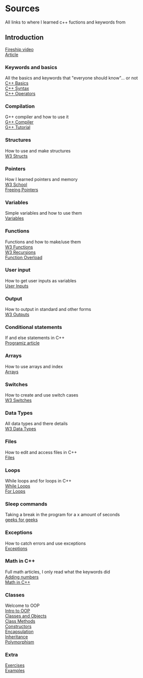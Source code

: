 # Sources
All links to where I learned c++ fuctions and keywords from

## Introduction
[Fireship video](https://www.youtube.com/watch?v=MNeX4EGtR5Y)  
[Article](https://www.geeksforgeeks.org/top-10-reasons-to-learn-c-plus-plus/)

### Keywords and basics
All the basics and keywords that "everyone should know"... or not  
[C++ Basics](https://www.geeksforgeeks.org/cpp-keywords/)  
[C++ Syntax](https://www.w3schools.com/cpp/cpp_syntax.asp)  
[C++ Operators](https://www.w3schools.com/cpp/cpp_operators.asp)

### Compilation
G++ compiler and how to use it  
[G++ Compiler](https://gcc.gnu.org/)  
[G++ Tutorial](https://www.tutorialspoint.com/How-to-compile-and-run-the-Cplusplus-program)

### Structures
How to use and make structures  
[W3 Structs](https://www.w3schools.com/cpp/cpp_structs.asp)

### Pointers
How I learned pointers and memory  
[W3 School](https://www.w3schools.com/cpp/cpp_pointers.asp)  
[Freeing Pointers](https://www.geeksforgeeks.org/delete-and-free-in-cpp/)

### Variables
Simple variables and how to use them  
[Variables](https://www.w3schools.com/cpp/cpp_variables.asp)

### Functions
Functions and how to make/use them  
[W3 Functions](https://www.w3schools.com/cpp/cpp_functions.asp)  
[W3 Recursions](https://www.w3schools.com/cpp/cpp_functions_recursion.asp)  
[Function Overload](https://www.w3schools.com/cpp/cpp_function_overloading.asp)  

### User input
How to get user inputs as variables  
[User Inputs](https://www.w3schools.com/cpp/cpp_user_input.asp)

### Output
How to output in standard and other forms  
[W3 Outputs](https://www.w3schools.com/cpp/cpp_output.asp)

### Conditional statements
If and else statements in C++  
[Programiz article](https://www.programiz.com/cpp-programming/if-else)

### Arrays
How to use arrays and index  
[Arrays](https://www.w3schools.com/cpp/cpp_arrays.asp)

### Switches
How to create and use switch cases  
[W3 Switches](https://www.w3schools.com/cpp/cpp_switch.asp)

### Data Types
All data types and there details  
[W3 Data Types](https://www.w3schools.com/cpp/cpp_data_types.asp)

### Files
How to edit and access files in C++  
[Files](https://www.w3schools.com/cpp/cpp_files.asp)

### Loops
While loops and for loops in C++  
[While Loops](https://www.w3schools.com/cpp/cpp_while_loop.asp)  
[For Loops](https://www.w3schools.com/cpp/cpp_for_loop.asp)

### Sleep commands
Taking a break in the program for a x amount of seconds  
[geeks for geeks](https://www.geeksforgeeks.org/sleep-function-in-cpp/)

### Exceptions
How to catch errors and use exceptions  
[Exceptions](https://www.w3schools.com/cpp/cpp_exceptions.asp)

### Math in C++
Full math articles, I only read what the keywords did  
[Adding numbers](https://www.programiz.com/cpp-programming/examples/add-numbers)  
[Math in C++](https://www.w3schools.com/cpp/cpp_math.asp)

### Classes
Welcome to OOP  
[Intro to OOP](https://www.w3schools.com/cpp/cpp_oop.asp)  
[Classes and Objects](https://www.w3schools.com/cpp/cpp_classes.asp)  
[Class Methods](https://www.w3schools.com/cpp/cpp_class_methods.asp)  
[Constructors](https://www.w3schools.com/cpp/cpp_constructors.asp)  
[Encapsulation](https://www.w3schools.com/cpp/cpp_encapsulation.asp)  
[Inheritance](https://www.w3schools.com/cpp/cpp_inheritance.asp)  
[Polymorphism](https://www.w3schools.com/cpp/cpp_polymorphism.asp)  

### Extra
[Exercises](https://www.w3schools.com/cpp/cpp_exercises.asp)  
[Examples](https://www.w3schools.com/cpp/cpp_examples.asp)

